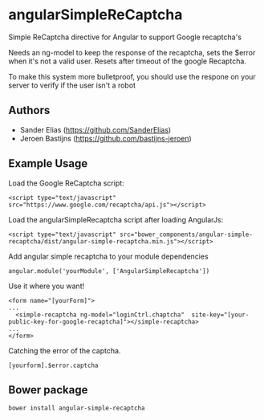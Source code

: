 # angularSimpleReCaptcha
Simple ReCaptcha directive for Angular to support Google recaptcha's

Needs an ng-model to keep the response of the recaptcha, sets the $error when it's not a valid user.
Resets after timeout of the google Recaptcha.

To make this system more bulletproof, you should use the respone on your server to verify
if the user isn't a robot

## Authors
- Sander Elias (https://github.com/SanderElias)
- Jeroen Bastijns (https://github.com/bastijns-jeroen)

## Example Usage

Load the Google ReCaptcha script:
```
<script type="text/javascript" src="https://www.google.com/recaptcha/api.js"></script>

```

Load the angularSimpleRecaptcha script after loading AngularJs:
```
<script type="text/javascript" src="bower_components/angular-simple-recaptcha/dist/angular-simple-recaptcha.min.js"></script>
```

Add angular simple recaptcha to your module dependencies
```
angular.module('yourModule', ['AngularSimpleRecaptcha'])
```

Use it where you want!
```
<form name="[yourForm]">
...
  <simple-recaptcha ng-model="loginCtrl.chaptcha"  site-key="[your-public-key-for-google-recaptcha]"></simple-recaptcha>
...
</form>
```

Catching the error of the captcha.

```
[yourform].$error.captcha
```

## Bower package

```
bower install angular-simple-recaptcha
```

